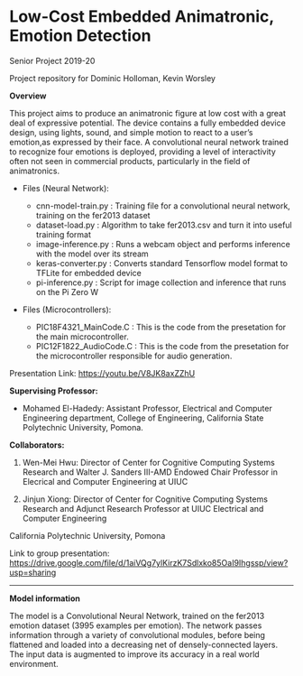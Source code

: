# Low-Cost Embedded Animatronic, Emotion Detection

Senior Project 2019-20

Project repository for Dominic Holloman, Kevin Worsley

**Overview**

This project aims to produce an animatronic figure at low cost with a great deal of expressive potential. The device contains a fully embedded device design, using lights, sound, and simple motion to react to a user’s emotion,as expressed by their face. A convolutional  neural network trained to recognize four emotions is deployed, providing a level of interactivity often not seen in commercial products, particularly in the field of animatronics. 


* Files (Neural Network):
  * cnn-model-train.py : Training file for a convolutional neural network, training on the fer2013 dataset
  * dataset-load.py : Algorithm to take fer2013.csv and turn it into useful training format
  * image-inference.py : Runs a webcam object and performs inference with the model over its stream
  * keras-converter.py : Converts standard Tensorflow model format to TFLite for embedded device
  * pi-inference.py : Script for image collection and inference that runs on the Pi Zero W
  
* Files (Microcontrollers):
  * PIC18F4321_MainCode.C : This is the code from the presetation for the main microcontroller.
  * PIC12F1822_AudioCode.C : This is the code from the presetation for the microcontroller responsible for audio generation.
  
Presentation Link: https://youtu.be/V8JK8axZZhU
  

**Supervising Professor:**

- Mohamed El-Hadedy: Assistant Professor, Electrical and Computer Engineering department, College of Engineering, California State Polytechnic University, Pomona.

**Collaborators:**

1. Wen-Mei Hwu: Director of Center for Cognitive Computing Systems Research and Walter J. Sanders III-AMD Endowed Chair Professor in Elecrical and Computer Engineering at UIUC

2. Jinjun Xiong: Director of Center for Cognitive Computing Systems Research and Adjunct Research Professor at UIUC
Electrical and Computer Engineering

California Polytechnic University, Pomona


Link to group presentation: https://drive.google.com/file/d/1aiVQg7ylKirzK7Sdlxko85OaI9Ihgssp/view?usp=sharing

--------------------------------------

**Model information**

The model is a Convolutional Neural Network, trained on the fer2013 emotion dataset (3995 examples per emotion). The network passes information through a variety of convolutional modules, before being flattened and loaded into a decreasing net of densely-connected layers. The input data is augmented to improve its accuracy in a real world environment. 
